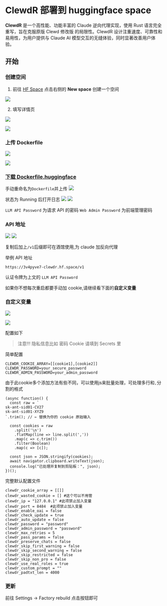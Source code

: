 # ClewdR 部署到 huggingface space

**ClewdR** 是一个高性能、功能丰富的 Claude 逆向代理实现，使用 Rust 语言完全重写，旨在克服原版 Clewd 修改版 的局限性。ClewdR 设计注重速度、可靠性和易用性，为用户提供与 Claude AI 模型交互的无缝体验，同时显著改善用户体验。

## 开始

### 创建空间

1. 前往 [HF Space](https://hf.space) 点击右侧的 **New space** 创建一个空间

![](https://raw.githubusercontent.com/Goojoe/PicList/master/images/2025-04-26_15-14-31_651.avif)

2. 填写详情页

![](https://raw.githubusercontent.com/Goojoe/PicList/master/images/2025-04-26_15-14-35_000.avif)

![](https://raw.githubusercontent.com/Goojoe/PicList/master/images/2025-04-26_15-14-37_973.avif)

### 上传 Dockerfile

![](https://raw.githubusercontent.com/Goojoe/PicList/master/images/2025-04-26_15-14-41_795.avif)

![](https://raw.githubusercontent.com/Goojoe/PicList/master/images/2025-04-26_15-14-44_914.avif)

### [下载 Dockerfile.huggingface](https://github.com/Xerxes-2/clewdr/blob/master/Dockerfile.huggingface)

手动重命名为`Dockerfile`并上传
![](https://raw.githubusercontent.com/Goojoe/PicList/master/images/2025-04-26_15-14-48_851.avif)

状态为 Running 后打开日志
![](https://raw.githubusercontent.com/Goojoe/PicList/master/images/2025-04-26_15-14-52_190.avif)
![](https://raw.githubusercontent.com/Goojoe/PicList/master/images/2025-04-26_15-14-56_188.avif)

`LLM API Password` 为请求 API 的密码
`Web Admin Password` 为前端管理密码

### API 地址

![](https://raw.githubusercontent.com/Goojoe/PicList/master/images/2025-04-26_15-14-58_660.avif)
![](https://raw.githubusercontent.com/Goojoe/PicList/master/images/2025-04-26_15-15-02_846.avif)

复制后加上`/v1`后缀即可在酒馆使用,为 claude 加反向代理

举例 API 地址

```
https://3v4pyve7-clewdr.hf.space/v1
```

认证令牌为上文的 `LLM API Password`

如果你不想每次重启都要手动加 cookie,请继续看下面的**自定义变量**

### 自定义变量

![](https://raw.githubusercontent.com/Goojoe/PicList/master/images/2025-04-26_15-15-05_524.avif)

![](https://raw.githubusercontent.com/Goojoe/PicList/master/images/2025-04-26_15-15-08_059.avif)

配置如下

> 注意!!! 隐私信息比如 密码 Cookie 请填到 Secrets 里

简单配置

```env
CLEWDR_COOKIE_ARRAY=[[cookie1],[cookie2]]
CLEWDR_PASSWORD=your_secure_password
CLEWDR_ADMIN_PASSWORD=your_admin_password
```

由于此cookie多个添加方法有些不同，可以使用js来批量处理，可处理多行和`,`分割的格式
```
(async function() {
  const raw = `
sk-ant-sid01-CV27
sk-ant-sid01-XYZ9
`.trim(); // ← 替换为你的 cookie 原始输入

  const cookies = raw
    .split('\n')
    .flatMap(line => line.split(','))
    .map(c => c.trim())
    .filter(Boolean)
    .map(c => [c]);

  const json = JSON.stringify(cookies);
  await navigator.clipboard.writeText(json);
  console.log("已处理并复制到剪贴板：", json);
})();

```

完整默认配置文件

```env
clewdr_cookie_array = [[]]
clewdr_wasted_cookie = [] #这个可以不用管
clewdr_ip = "127.0.0.1" #此项禁止加入变量
clewdr_port = 8484  #此项禁止加入变量
clewdr_enable_oai = false
clewdr_check_update = true
clewdr_auto_update = false
clewdr_password = "password"
clewdr_admin_password = "password"
clewdr_max_retries = 5
clewdr_pass_params = false
clewdr_preserve_chats = false
clewdr_skip_first_warning = false
clewdr_skip_second_warning = false
clewdr_skip_restricted = false
clewdr_skip_non_pro = false
clewdr_use_real_roles = true
clewdr_custom_prompt = ""
clewdr_padtxt_len = 4000
```

### 更新

前往 Settings -> Factory rebuild 点击按钮即可
